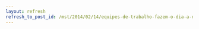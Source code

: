 ```yaml
---
layout: refresh
refresh_to_post_id: /mst/2014/02/14/equipes-de-trabalho-fazem-o-dia-a-dia-do-6-congresso
---
```

